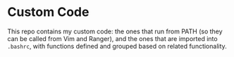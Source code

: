 # Custom Code

This repo contains my custom code: the ones that run from PATH (so they can be
called from Vim and Ranger), and the ones that are imported into `.bashrc`,
with functions defined and grouped based on related functionality.

